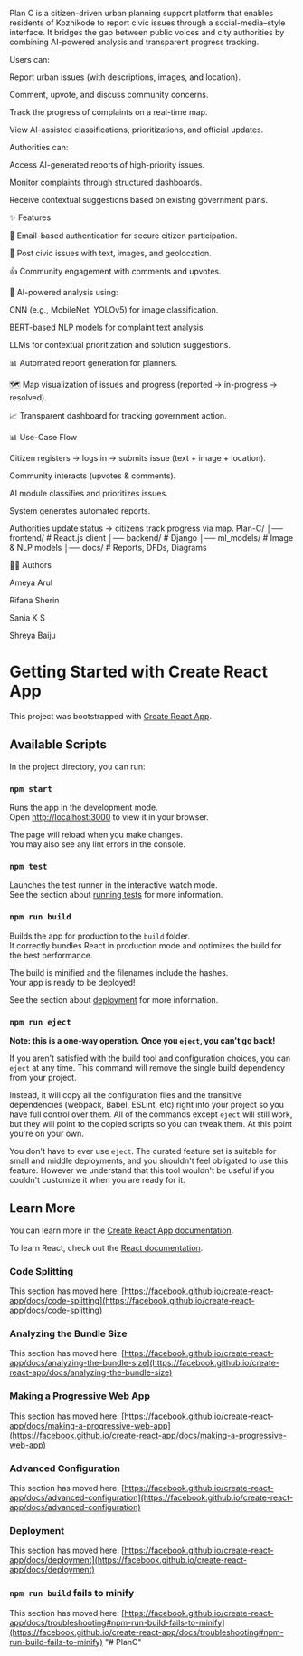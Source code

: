
Plan C is a citizen-driven urban planning support platform that enables residents of Kozhikode to report civic issues through a social-media–style interface. It bridges the gap between public voices and city authorities by combining AI-powered analysis and transparent progress tracking.

Users can:

Report urban issues (with descriptions, images, and location).

Comment, upvote, and discuss community concerns.

Track the progress of complaints on a real-time map.

View AI-assisted classifications, prioritizations, and official updates.

Authorities can:

Access AI-generated reports of high-priority issues.

Monitor complaints through structured dashboards.

Receive contextual suggestions based on existing government plans.

✨ Features

🔐 Email-based authentication for secure citizen participation.

📝 Post civic issues with text, images, and geolocation.

👍 Community engagement with comments and upvotes.

🤖 AI-powered analysis using:

CNN (e.g., MobileNet, YOLOv5) for image classification.

BERT-based NLP models for complaint text analysis.

LLMs for contextual prioritization and solution suggestions.

📊 Automated report generation for planners.

🗺️ Map visualization of issues and progress (reported → in-progress → resolved).

📈 Transparent dashboard for tracking government action.

📊 Use-Case Flow

Citizen registers → logs in → submits issue (text + image + location).

Community interacts (upvotes & comments).

AI module classifies and prioritizes issues.

System generates automated reports.

Authorities update status → citizens track progress via map.
Plan-C/
│── frontend/         # React.js client
│── backend/          # Django
│── ml_models/        # Image & NLP models
│── docs/             # Reports, DFDs, Diagrams


👨‍💻 Authors

Ameya Arul

Rifana Sherin

Sania K S

Shreya Baiju

# Getting Started with Create React App

This project was bootstrapped with [Create React App](https://github.com/facebook/create-react-app).

## Available Scripts

In the project directory, you can run:

### `npm start`

Runs the app in the development mode.\
Open [http://localhost:3000](http://localhost:3000) to view it in your browser.

The page will reload when you make changes.\
You may also see any lint errors in the console.

### `npm test`

Launches the test runner in the interactive watch mode.\
See the section about [running tests](https://facebook.github.io/create-react-app/docs/running-tests) for more information.

### `npm run build`

Builds the app for production to the `build` folder.\
It correctly bundles React in production mode and optimizes the build for the best performance.

The build is minified and the filenames include the hashes.\
Your app is ready to be deployed!

See the section about [deployment](https://facebook.github.io/create-react-app/docs/deployment) for more information.

### `npm run eject`

**Note: this is a one-way operation. Once you `eject`, you can't go back!**

If you aren't satisfied with the build tool and configuration choices, you can `eject` at any time. This command will remove the single build dependency from your project.

Instead, it will copy all the configuration files and the transitive dependencies (webpack, Babel, ESLint, etc) right into your project so you have full control over them. All of the commands except `eject` will still work, but they will point to the copied scripts so you can tweak them. At this point you're on your own.

You don't have to ever use `eject`. The curated feature set is suitable for small and middle deployments, and you shouldn't feel obligated to use this feature. However we understand that this tool wouldn't be useful if you couldn't customize it when you are ready for it.

## Learn More

You can learn more in the [Create React App documentation](https://facebook.github.io/create-react-app/docs/getting-started).

To learn React, check out the [React documentation](https://reactjs.org/).

### Code Splitting

This section has moved here: [https://facebook.github.io/create-react-app/docs/code-splitting](https://facebook.github.io/create-react-app/docs/code-splitting)

### Analyzing the Bundle Size

This section has moved here: [https://facebook.github.io/create-react-app/docs/analyzing-the-bundle-size](https://facebook.github.io/create-react-app/docs/analyzing-the-bundle-size)

### Making a Progressive Web App

This section has moved here: [https://facebook.github.io/create-react-app/docs/making-a-progressive-web-app](https://facebook.github.io/create-react-app/docs/making-a-progressive-web-app)

### Advanced Configuration

This section has moved here: [https://facebook.github.io/create-react-app/docs/advanced-configuration](https://facebook.github.io/create-react-app/docs/advanced-configuration)

### Deployment

This section has moved here: [https://facebook.github.io/create-react-app/docs/deployment](https://facebook.github.io/create-react-app/docs/deployment)

### `npm run build` fails to minify

This section has moved here: [https://facebook.github.io/create-react-app/docs/troubleshooting#npm-run-build-fails-to-minify](https://facebook.github.io/create-react-app/docs/troubleshooting#npm-run-build-fails-to-minify)
"# PlanC" 

